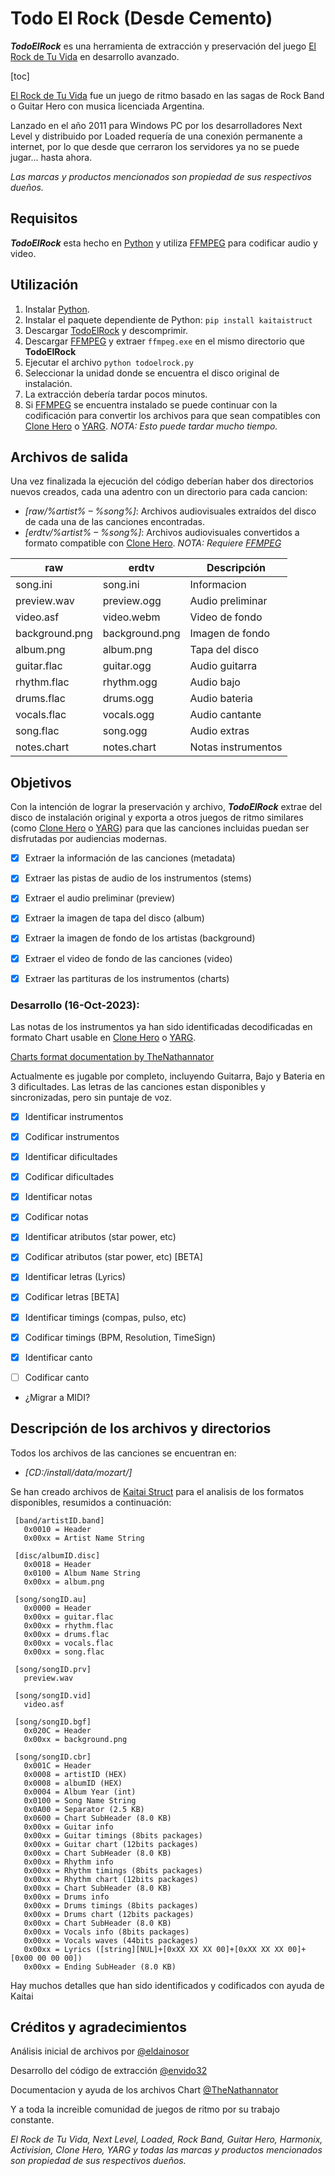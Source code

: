 # Todo El Rock (Desde Cemento)

**_TodoElRock_** es una herramienta de extracción y preservación del juego [El Rock de Tu Vida](https://web.archive.org/web/20111020150625/http://www.elrockdetuvida.com/website/index.php) en desarrollo avanzado.

[toc]

[El Rock de Tu Vida](https://web.archive.org/web/20111020150625/http://www.elrockdetuvida.com/website/index.php) fue un juego de ritmo basado en las sagas de Rock Band o Guitar Hero con musica licenciada Argentina.

Lanzado en el año 2011 para Windows PC por los desarrolladores Next Level y distribuido por Loaded requería de una conexión permanente a internet, por lo que desde que cerraron los servidores ya no se puede jugar… hasta ahora.

_Las marcas y productos mencionados son propiedad de sus respectivos dueños._ 

## Requisitos 

**_TodoElRock_** esta hecho en [Python](https://www.python.org/) y utiliza [FFMPEG](https://www.ffmpeg.org/) para codificar audio y video. 

## Utilización

1) Instalar [Python](https://www.python.org/).
2) Instalar el paquete dependiente de Python: `pip install kaitaistruct`
3) Descargar [TodoElRock](https://gitlab.com/envido32/todoelrock/-/archive/main/todoelrock-main.zip) y descomprimir.
3) Descargar [FFMPEG](https://www.ffmpeg.org/) y extraer `ffmpeg.exe` en el mismo directorio que **__TodoElRock__**
2) Ejecutar el archivo `python todoelrock.py`
3) Seleccionar la unidad donde se encuentra el disco original de instalación.
4) La extracción debería tardar pocos minutos.
5) Si [FFMPEG](https://www.ffmpeg.org/) se encuentra instalado se puede continuar con la codificación para convertir los archivos para que sean compatibles con [Clone Hero](https://clonehero.net/) o [YARG](https://yarg.in/). _NOTA: Esto puede tardar mucho tiempo._

## Archivos de salida
Una vez finalizada la ejecución del código deberían haber dos directorios nuevos creados, cada una adentro con un directorio para cada cancion:

- _[raw/%artist% – %song%]_: Archivos audiovisuales extraídos del disco de cada una de las canciones encontradas.
- _[erdtv/%artist% – %song%]_: Archivos audiovisuales convertidos a formato compatible con [Clone Hero](https://clonehero.net/). _NOTA: Requiere [FFMPEG](https://www.ffmpeg.org/)_


| raw            | erdtv          | Descripción        |
|----------------|----------------|--------------------|
| song.ini       | song.ini       | Informacion        |
| preview.wav    | preview.ogg    | Audio preliminar   |
| video.asf      | video.webm     | Video de fondo     |
| background.png | background.png | Imagen de fondo    |
| album.png      | album.png      | Tapa del disco     |
| guitar.flac    | guitar.ogg     | Audio guitarra     |
| rhythm.flac    | rhythm.ogg     | Audio bajo         |
| drums.flac     | drums.ogg      | Audio bateria      |
| vocals.flac    | vocals.ogg     | Audio cantante     |
| song.flac      | song.ogg       | Audio extras       |
| notes.chart    | notes.chart    | Notas instrumentos |

## Objetivos

Con la intención de lograr la preservación y archivo, **_TodoElRock_** extrae del disco de instalación original y exporta a otros juegos de ritmo similares (como [Clone Hero](https://clonehero.net/) o [YARG](https://yarg.in/)) para que las canciones incluidas puedan ser disfrutadas por audiencias modernas.

- [x] Extraer la información de las canciones (metadata)

- [x] Extraer las pistas de audio de los instrumentos (stems)

- [x] Extraer el audio preliminar (preview)

- [x] Extraer la imagen de tapa del disco (album)

- [x] Extraer la imagen de fondo de los artistas (background)

- [x] Extraer el video de fondo de las canciones (video)

- [x] Extraer las partituras de los instrumentos (charts)

### Desarrollo (16-Oct-2023):

Las notas de los instrumentos ya han sido identificadas decodificadas en formato Chart usable en [Clone Hero](https://clonehero.net/) o [YARG](https://yarg.in/).

[Charts format documentation by TheNathannator](https://github.com/TheNathannator/GuitarGame_ChartFormats/tree/main/doc/FileFormats/.chart)

Actualmente es jugable por completo, incluyendo Guitarra, Bajo y Bateria en 3 dificultades. Las letras de las canciones estan disponibles y sincronizadas, pero sin puntaje de voz.

- [x] Identificar instrumentos

- [x] Codificar instrumentos

- [x] Identificar dificultades

- [x] Codificar dificultades

- [x] Identificar notas

- [x] Codificar notas

- [x] Identificar atributos (star power, etc)

- [X] Codificar atributos (star power, etc) [BETA]

- [x] Identificar letras (Lyrics)

- [x] Codificar letras [BETA]

- [x] Identificar timings (compas, pulso, etc)

- [x] Codificar timings (BPM, Resolution, TimeSign)

- [x] Identificar canto

- [ ] Codificar canto

- ¿Migrar a MIDI?

## Descripción de los archivos y directorios

Todos los archivos de las canciones se encuentran en: 

- _[CD:/install/data/mozart/]_

Se han creado archivos de [Kaitai Struct](https://kaitai.io/) para el analisis de los formatos disponibles, resumidos a continuación:

```
 [band/artistID.band]
   0x0010 = Header
   0x00xx = Artist Name String
   
 [disc/albumID.disc]
   0x0018 = Header
   0x0100 = Album Name String
   0x00xx = album.png
   
 [song/songID.au]
   0x0000 = Header
   0x00xx = guitar.flac
   0x00xx = rhythm.flac
   0x00xx = drums.flac
   0x00xx = vocals.flac
   0x00xx = song.flac
   
 [song/songID.prv]
   preview.wav
   
 [song/songID.vid]
   video.asf
   
 [song/songID.bgf]
   0x020C = Header
   0x00xx = background.png
   
 [song/songID.cbr]
   0x001C = Header
   0x0008 = artistID (HEX)
   0x0008 = albumID (HEX)
   0x0004 = Album Year (int)
   0x0100 = Song Name String
   0x0A00 = Separator (2.5 KB)
   0x0600 = Chart SubHeader (8.0 KB)
   0x00xx = Guitar info
   0x00xx = Guitar timings (8bits packages)
   0x00xx = Guitar chart (12bits packages)
   0x00xx = Chart SubHeader (8.0 KB)
   0x00xx = Rhythm info
   0x00xx = Rhythm timings (8bits packages)
   0x00xx = Rhythm chart (12bits packages)
   0x00xx = Chart SubHeader (8.0 KB)
   0x00xx = Drums info
   0x00xx = Drums timings (8bits packages)
   0x00xx = Drums chart (12bits packages)
   0x00xx = Chart SubHeader (8.0 KB)
   0x00xx = Vocals info (8bits packages)
   0x00xx = Vocals waves (44bits packages)
   0x00xx = Lyrics ([string][NUL]+[0xXX XX XX 00]+[0xXX XX XX 00]+[0x00 00 00 00])
   0x00xx = Ending SubHeader (8.0 KB)
   ```

Hay muchos detalles que han sido identificados y codificados con ayuda de Kaitai

## Créditos y agradecimientos

Análisis inicial de archivos por [@eldainosor](https://twitter.com/eldainosor)

Desarrollo del código de extracción [@envido32](https://twitter.com/envido32)

Documentacion y ayuda de los archivos Chart [@TheNathannator](https://github.com/TheNathannator)

Y a toda la increible comunidad de juegos de ritmo por su trabajo constante.

_El Rock de Tu Vida, Next Level, Loaded, Rock Band, Guitar Hero, Harmonix, Activision, Clone Hero, YARG y todas las marcas y productos mencionados son propiedad de sus respectivos dueños._
